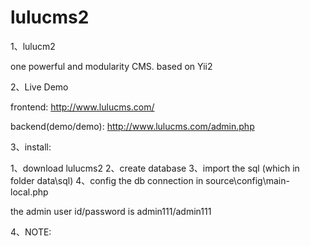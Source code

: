 # lulucms2
1、lulucm2

one powerful and modularity CMS. based on Yii2


2、Live Demo

frontend: http://www.lulucms.com/

backend(demo/demo): http://www.lulucms.com/admin.php


3、install:

1、download lulucms2
2、create database
3、import the sql (which in folder data\sql)
4、config the db connection in source\config\main-local.php

the admin user id/password is admin111/admin111


4、NOTE:

